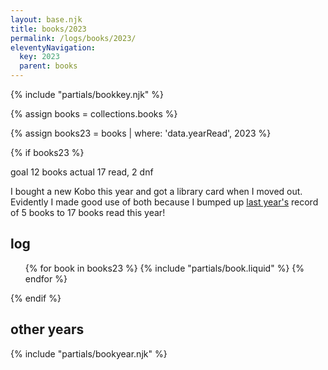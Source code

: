 ```yaml
---
layout: base.njk
title: books/2023
permalink: /logs/books/2023/
eleventyNavigation:
  key: 2023
  parent: books
---
```


{% include "partials/bookkey.njk" %}

<p></p>

{% assign books = collections.books %}

{% assign books23 = books | where: 'data.yearRead', 2023 %}

{% if books23 %}

<div class="grid two-col-flex">
<div class="grid">
<span class="label">goal</span> <span>12 books</span>
<span class="label">actual</span> <span>17 read, 2 dnf</span>
</div>
</div>

<p></p>

<p>I bought a new Kobo this year and got a library card when I moved out. Evidently I made good use of both because I
  bumped up <a href="/logs/books/2022/">last year's</a> record of 5 books to 17 books read this year!</p>

## log

<ul class="log booklist">
  {% for book in books23 %}
  {% include "partials/book.liquid" %}
  {% endfor %}
</ul>
{% endif %}

## other years

{% include "partials/bookyear.njk" %}